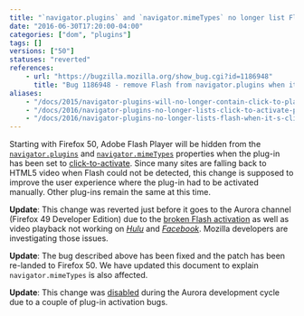 ```yaml
---
title: "`navigator.plugins` and `navigator.mimeTypes` no longer list Flash when it's click-to-activate"
date: "2016-06-30T17:20:00-04:00"
categories: ["dom", "plugins"]
tags: []
versions: ["50"]
statuses: "reverted"
references:
    - url: "https://bugzilla.mozilla.org/show_bug.cgi?id=1186948"
      title: "Bug 1186948 - remove Flash from navigator.plugins when it's click-to-play"
aliases:
    - "/docs/2015/navigator-plugins-will-no-longer-contain-click-to-play-plugins/"
    - "/docs/2016/navigator-plugins-no-longer-lists-click-to-activate-plug-ins/"
    - "/docs/2016/navigator-plugins-no-longer-lists-flash-when-it-s-click-to-activate/"
---
```

Starting with Firefox 50, Adobe Flash Player will be hidden from the [`navigator.plugins`](https://developer.mozilla.org/en-US/docs/Web/API/NavigatorPlugins/plugins) and [`navigator.mimeTypes`](https://developer.mozilla.org/en-US/docs/Web/API/NavigatorPlugins/mimeTypes) properties when the plug-in has been set to [click-to-activate](https://developer.mozilla.org/en-US/Add-ons/Plugins/Site_Author_Guide_for_Click-To-Activate_Plugins). Since many sites are falling back to HTML5 video when Flash could not be detected, this change is supposed to improve the user experience where the plug-in had to be activated manually. Other plug-ins remain the same at this time.

**Update**: This change was reverted just before it goes to the Aurora channel (Firefox 49 Developer Edition) due to the [broken Flash activation](https://bugzilla.mozilla.org/show_bug.cgi?id=1277832) as well as video playback not working on [*Hulu*](https://bugzilla.mozilla.org/show_bug.cgi?id=1277760) and [*Facebook*](https://bugzilla.mozilla.org/show_bug.cgi?id=1277825). Mozilla developers are investigating those issues.

**Update**: The bug described above has been fixed and the patch has been re-landed to Firefox 50. We have updated this document to explain `navigator.mimeTypes` is also affected.

**Update**: This change was [disabled](https://bugzilla.mozilla.org/show_bug.cgi?id=1296004) during the Aurora development cycle due to a couple of plug-in activation bugs.
